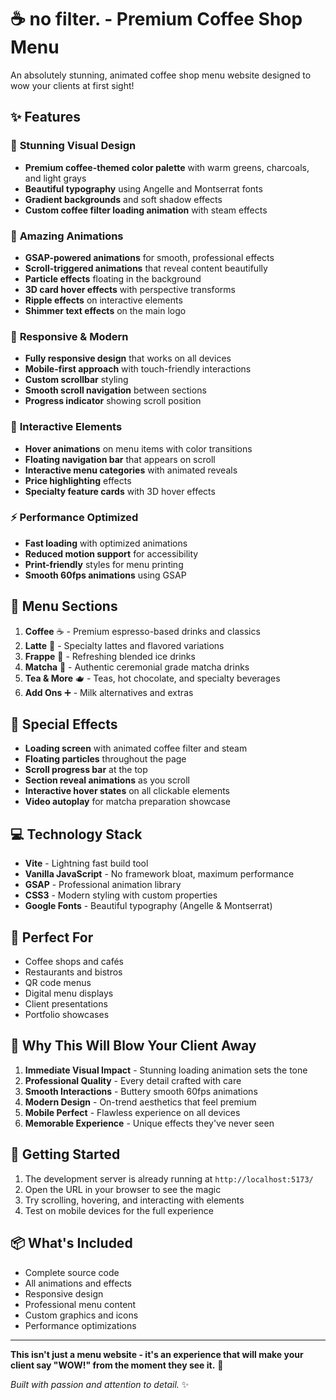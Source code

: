 # ☕ no filter. - Premium Coffee Shop Menu

An absolutely stunning, animated coffee shop menu website designed to wow your clients at first sight!

## ✨ Features

### 🎨 **Stunning Visual Design**

- **Premium coffee-themed color palette** with warm greens, charcoals, and light grays
- **Beautiful typography** using Angelle and Montserrat fonts
- **Gradient backgrounds** and soft shadow effects
- **Custom coffee filter loading animation** with steam effects

### 🌟 **Amazing Animations**

- **GSAP-powered animations** for smooth, professional effects
- **Scroll-triggered animations** that reveal content beautifully
- **Particle effects** floating in the background
- **3D card hover effects** with perspective transforms
- **Ripple effects** on interactive elements
- **Shimmer text effects** on the main logo

### 📱 **Responsive & Modern**

- **Fully responsive design** that works on all devices
- **Mobile-first approach** with touch-friendly interactions
- **Custom scrollbar** styling
- **Smooth scroll navigation** between sections
- **Progress indicator** showing scroll position

### 🎯 **Interactive Elements**

- **Hover animations** on menu items with color transitions
- **Floating navigation bar** that appears on scroll
- **Interactive menu categories** with animated reveals
- **Price highlighting** effects
- **Specialty feature cards** with 3D hover effects

### ⚡ **Performance Optimized**

- **Fast loading** with optimized animations
- **Reduced motion support** for accessibility
- **Print-friendly** styles for menu printing
- **Smooth 60fps animations** using GSAP

## 🚀 **Menu Sections**

1. **Coffee** ☕ - Premium espresso-based drinks and classics
2. **Latte** 🥛 - Specialty lattes and flavored variations
3. **Frappe** 🧊 - Refreshing blended ice drinks
4. **Matcha** 🍃 - Authentic ceremonial grade matcha drinks
5. **Tea & More** 🫖 - Teas, hot chocolate, and specialty beverages
6. **Add Ons** ➕ - Milk alternatives and extras

## 🎪 **Special Effects**

- **Loading screen** with animated coffee filter and steam
- **Floating particles** throughout the page
- **Scroll progress bar** at the top
- **Section reveal animations** as you scroll
- **Interactive hover states** on all clickable elements
- **Video autoplay** for matcha preparation showcase

## 💻 **Technology Stack**

- **Vite** - Lightning fast build tool
- **Vanilla JavaScript** - No framework bloat, maximum performance
- **GSAP** - Professional animation library
- **CSS3** - Modern styling with custom properties
- **Google Fonts** - Beautiful typography (Angelle & Montserrat)

## 🎯 **Perfect For**

- Coffee shops and cafés
- Restaurants and bistros
- QR code menus
- Digital menu displays
- Client presentations
- Portfolio showcases

## 🌟 **Why This Will Blow Your Client Away**

1. **Immediate Visual Impact** - Stunning loading animation sets the tone
2. **Professional Quality** - Every detail crafted with care
3. **Smooth Interactions** - Buttery smooth 60fps animations
4. **Modern Design** - On-trend aesthetics that feel premium
5. **Mobile Perfect** - Flawless experience on all devices
6. **Memorable Experience** - Unique effects they've never seen

## 🚀 **Getting Started**

1. The development server is already running at `http://localhost:5173/`
2. Open the URL in your browser to see the magic
3. Try scrolling, hovering, and interacting with elements
4. Test on mobile devices for the full experience

## 📦 **What's Included**

- Complete source code
- All animations and effects
- Responsive design
- Professional menu content
- Custom graphics and icons
- Performance optimizations

---

**This isn't just a menu website - it's an experience that will make your client say "WOW!" from the moment they see it.** 🎉

_Built with passion and attention to detail._ ✨
